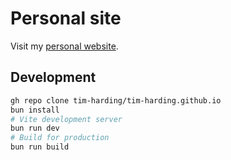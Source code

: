 # Personal site

Visit my [personal website](https://www.timharding.co/).

## Development

```sh
gh repo clone tim-harding/tim-harding.github.io
bun install
# Vite development server
bun run dev 
# Build for production
bun run build 
```
